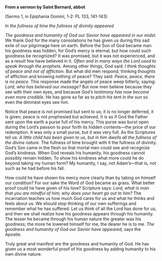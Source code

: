 

**From a sermon by Saint Bernard, abbot**

(Sermo 1, in Epiphania Domini, 1-2: PL 133, 141-143)

_In the fullness of time the fullness of divinity appeared_

_The goodness and humanity of God our Savior have appeared in our midst._ We thank God for the many consolations he has given us during this sad exile of our pilgrimage here on earth. Before the Son of God became man his goodness was hidden, for God’s mercy is eternal, but how could such goodness be recognized? It was promised, but it was not experienced, and as a result few have believed in it. _Often and in many ways the Lord used to speak through the prophets._ Among other things, God said: _I think thoughts of peace and not of affliction._ But what did men respond, thinking thoughts of affliction and knowing nothing of peace? They said: _Peace, peace, there is no peace._ This response made the angels of peace weep bitterly, saying: _Lord, who has believed our message?_ But now men believe because they see with their own eyes, and because _God’s testimony has now become even more credible._ He has gone so far as to _pitch his tent in the sun_ so even the dimmest eyes see him.

Notice that peace is not promised but sent to us; it is no longer deferred, it is given; peace is not prophesied but achieved. It is as if God the Father sent upon the earth a purse full of his mercy. This purse was burst open during the Lord’s passion to pour forth its hidden contents—the price of our redemption. It was only a small purse, but it was very full. As the Scriptures tell us: _A little child has been given to us, but in him dwells all the fullness of the divine nature._ The fullness of time brought with it the fullness of divinity. God’s Son came in the flesh so that mortal men could see and recognize God’s kindness. When God reveals his humanity, his goodness cannot possibly remain hidden. To show his kindness what more could he do beyond taking my human form? My humanity, I say, not Adam’s—that is, not such as he had before his fall.

How could he have shown his mercy more clearly than by taking on himself our condition? For our sake the Word of God became as grass. What better proof could he have given of his love? Scripture says: _Lord, what is man that you are mindful of him; why does your heart go out to him?_ The incarnation teaches us how much God cares for us and what he thinks and feels about us. We should stop thinking of our own sufferings and remember what he has suffered. Let us think of all the Lord has done for us, and then we shall realize how his goodness appears through his humanity. The lesser he became through his human nature the greater was his goodness; the more he lowered himself for me, the dearer he is to me. _The goodness and humanity of God our Savior have appeared,_ says the Apostle.

Truly great and manifest are the goodness and humanity of God. He has given us a most wonderful proof of his goodness by adding humanity to his own divine nature.

